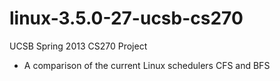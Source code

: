 linux-3.5.0-27-ucsb-cs270
=========================

UCSB Spring 2013 CS270 Project
- A comparison of the current Linux schedulers
  CFS and BFS
